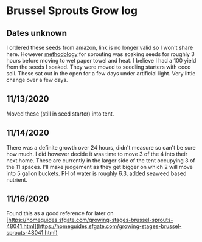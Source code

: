 # Brussel Sprouts Grow log

## Dates unknown
I ordered these seeds from amazon, link is no longer valid so I won't share here. However [methodology](Methodology) for sprouting was soaking seeds for roughly 3 hours before moving to wet paper towel and heat. I believe I had a 100 yield from the seeds I soaked. They were moved to seedling starters with coco soil. These sat out in the open for a few days under artificial light. Very little change over a few days.

## 11/13/2020
Moved these (still in seed starter) into tent. 

## 11/14/2020
There was a definite growth over 24 hours, didn't measure so can't be sure how much. I did however decide it was time to move 3 of the 4 into their next home. These are currently in the larger side of the tent occupying 3 of the 11 spaces. I'll make judgement as they get bigger on which 2 will move into 5 gallon buckets. PH of water is roughly 6.3, added seaweed based nutrient.

## 11/16/2020
Found this as a good reference for later on [https://homeguides.sfgate.com/growing-stages-brussel-sprouts-48041.html](https://homeguides.sfgate.com/growing-stages-brussel-sprouts-48041.html)
